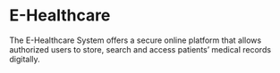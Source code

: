 # E-Healthcare
The E-Healthcare System offers a secure online platform that allows authorized users to store, search and access patients’ medical records digitally.
